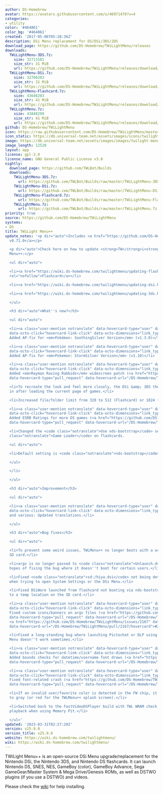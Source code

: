 ```yaml
---
author: DS-Homebrew
avatar: https://avatars.githubusercontent.com/u/46971470?v=4
categories:
- utility
color: '#464061'
color_bg: '#464061'
created: '2017-05-06T05:28:36Z'
description: DSi Menu replacement for DS/DSi/3DS/2DS
download_page: https://github.com/DS-Homebrew/TWiLightMenu/releases
downloads:
  TWiLightMenu-3DS.7z:
    size: 32713181
    size_str: 31 MiB
    url: https://github.com/DS-Homebrew/TWiLightMenu/releases/download/v25.9.0/TWiLightMenu-3DS.7z
  TWiLightMenu-DSi.7z:
    size: 32766283
    size_str: 31 MiB
    url: https://github.com/DS-Homebrew/TWiLightMenu/releases/download/v25.9.0/TWiLightMenu-DSi.7z
  TWiLightMenu-Flashcard.7z:
    size: 43646203
    size_str: 41 MiB
    url: https://github.com/DS-Homebrew/TWiLightMenu/releases/download/v25.9.0/TWiLightMenu-Flashcard.7z
  TWiLightMenu.7z:
    size: 43848299
    size_str: 41 MiB
    url: https://github.com/DS-Homebrew/TWiLightMenu/releases/download/v25.9.0/TWiLightMenu.7z
github: DS-Homebrew/TWiLightMenu
icon: https://raw.githubusercontent.com/DS-Homebrew/TWiLightMenu/master/booter/Twilight%2B%2B-animated%20icon-fix.gif
icon_static: https://db.universal-team.net/assets/images/icons/twilight-menu.png
image: https://db.universal-team.net/assets/images/images/twilight-menu.png
image_length: 12520
layout: app
license: gpl-3.0
license_name: GNU General Public License v3.0
nightly:
  download_page: https://github.com/TWLBot/Builds
  downloads:
    TWiLightMenu-3DS.7z:
      url: https://github.com/TWLBot/Builds/raw/master/TWiLightMenu-3DS.7z
    TWiLightMenu-DSi.7z:
      url: https://github.com/TWLBot/Builds/raw/master/TWiLightMenu-DSi.7z
    TWiLightMenu-Flashcard.7z:
      url: https://github.com/TWLBot/Builds/raw/master/TWiLightMenu-Flashcard.7z
    TWiLightMenu.7z:
      url: https://github.com/TWLBot/Builds/raw/master/TWiLightMenu.7z
priority: true
source: https://github.com/DS-Homebrew/TWiLightMenu
systems:
- DS
title: TWiLight Menu++
update_notes: '<p dir="auto">Includes <a href="https://github.com/DS-Homebrew/nds-bootstrap/releases/tag/v0.71.0">nds-bootstrap
  v0.71.0</a></p>

  <p dir="auto">Check here on how to update <strong>TW</strong>i<strong>L</strong>ight
  Menu++:</p>

  <ul dir="auto">

  <li><a href="https://wiki.ds-homebrew.com/twilightmenu/updating-flashcard.html"
  rel="nofollow">Flashcard</a></li>

  <li><a href="https://wiki.ds-homebrew.com/twilightmenu/updating-dsi.html" rel="nofollow">DSi</a></li>

  <li><a href="https://wiki.ds-homebrew.com/twilightmenu/updating-3ds.html" rel="nofollow">3DS</a></li>

  </ul>

  <h3 dir="auto">What''s new?</h3>

  <ul dir="auto">

  <li><a class="user-mention notranslate" data-hovercard-type="user" data-hovercard-url="/users/DeadSkullzJr/hovercard"
  data-octo-click="hovercard-link-click" data-octo-dimensions="link_type:self" href="https://github.com/DeadSkullzJr">@DeadSkullzJr</a>:
  Added AP-fix for <em>Pokémon: SoothingSilver Version</em> (v1.3.0)</li>

  <li><a class="user-mention notranslate" data-hovercard-type="user" data-hovercard-url="/users/DeadSkullzJr/hovercard"
  data-octo-click="hovercard-link-click" data-octo-dimensions="link_type:self" href="https://github.com/DeadSkullzJr">@DeadSkullzJr</a>:
  Added AP-fix for <em>Pokemon: StormSilver Version</em> (v1.10)</li>

  <li><a class="user-mention notranslate" data-hovercard-type="user" data-hovercard-url="/users/icup321/hovercard"
  data-octo-click="hovercard-link-click" data-octo-dimensions="link_type:self" href="https://github.com/icup321">@icup321</a>:
  Added <em>Rayman Raving Rabbids</em> widescreen patch (<a href="https://github.com/DS-Homebrew/TWiLightMenu/issues/2169"
  data-hovercard-type="pull_request" data-hovercard-url="/DS-Homebrew/TWiLightMenu/pull/2169/hovercard">#2169</a>)</li>

  <li>To recreate the look and feel more closely, the DSi &amp; 3DS themes now fade
  in after loading the current page of games.</li>

  <li>Increased file/folder limit from 320 to 512 (Flashcard) or 1024 (DSi/3DS).</li>

  <li><a class="user-mention notranslate" data-hovercard-type="user" data-hovercard-url="/users/PW5190/hovercard"
  data-octo-click="hovercard-link-click" data-octo-dimensions="link_type:self" href="https://github.com/PW5190">@PW5190</a>:
  Added ESRB Ratings for more DS games (<a href="https://github.com/DS-Homebrew/TWiLightMenu/issues/2175"
  data-hovercard-type="pull_request" data-hovercard-url="/DS-Homebrew/TWiLightMenu/pull/2175/hovercard">#2175</a>)</li>

  <li>Changed the <code class="notranslate">Use nds-bootstrap</code> setting to <code
  class="notranslate">Game Loader</code> on flashcards.

  <ul dir="auto">

  <li>Default setting is <code class="notranslate">nds-bootstrap</code>.</li>

  </ul>

  </li>

  </ul>

  <h3 dir="auto">Improvement</h3>

  <ul dir="auto">

  <li><a class="user-mention notranslate" data-hovercard-type="user" data-hovercard-url="/users/Epicpkmn11/hovercard"
  data-octo-click="hovercard-link-click" data-octo-dimensions="link_type:self" href="https://github.com/Epicpkmn11">@Epicpkmn11</a>
  and various: Updated translations.</li>

  </ul>

  <h3 dir="auto">Bug fixes</h3>

  <ul dir="auto">

  <li>To prevent some weird issues, TWLMenu++ no longer boots with a write-locked
  SD card.</li>

  <li>argv is no longer passed to <code class="notranslate">Unlaunch.dsi</code>, in
  hopes of fixing the bug where it doesn''t boot for certain users.</li>

  <li>Fixed <code class="notranslate">sd:/hiya.dsi</code> not being detected, for
  when trying to open System Settings or the DSi Menu.</li>

  <li>Fixed DSiWare launched from flashcard not booting via nds-bootstrap when copied
  to a temp location on the SD card.</li>

  <li><a class="user-mention notranslate" data-hovercard-type="user" data-hovercard-url="/users/DieGo367/hovercard"
  data-octo-click="hovercard-link-click" data-octo-dimensions="link_type:self" href="https://github.com/DieGo367">@DieGo367</a>:
  Fixed custom icons/banners on argv files (<a href="https://github.com/DS-Homebrew/TWiLightMenu/issues/2166"
  data-hovercard-type="pull_request" data-hovercard-url="/DS-Homebrew/TWiLightMenu/pull/2166/hovercard">#2166</a>,
  <a href="https://github.com/DS-Homebrew/TWiLightMenu/issues/2167" data-hovercard-type="pull_request"
  data-hovercard-url="/DS-Homebrew/TWiLightMenu/pull/2167/hovercard">#2167</a>)</li>

  <li>Fixed a long-standing bug where launching Pictochat or DLP using the DS Classic
  Menu doesn''t work sometimes.</li>

  <li><a class="user-mention notranslate" data-hovercard-type="user" data-hovercard-url="/users/DieGo367/hovercard"
  data-octo-click="hovercard-link-click" data-octo-dimensions="link_type:self" href="https://github.com/DieGo367">@DieGo367</a>:
  Added bounds checks for datetime/username font draws (<a href="https://github.com/DS-Homebrew/TWiLightMenu/issues/2173"
  data-hovercard-type="pull_request" data-hovercard-url="/DS-Homebrew/TWiLightMenu/pull/2173/hovercard">#2173</a>)</li>

  <li><a class="user-mention notranslate" data-hovercard-type="user" data-hovercard-url="/users/DieGo367/hovercard"
  data-octo-click="hovercard-link-click" data-octo-dimensions="link_type:self" href="https://github.com/DieGo367">@DieGo367</a>:
  Fixed font-related crash (<a href="https://github.com/DS-Homebrew/TWiLightMenu/issues/2163"
  data-hovercard-type="pull_request" data-hovercard-url="/DS-Homebrew/TWiLightMenu/pull/2163/hovercard">#2163</a>)</li>

  <li>If an invalid user/favorite color is detected in the FW chip, it now defaults
  to gray (or red for the TWLMenu++ splash screen).</li>

  <li>Switched back to the FastVideoDSPlayer build with TWL WRAM check to allow video
  playback when using Memory Pit.</li>

  </ul>'
updated: '2023-03-31T02:27:20Z'
version: v25.9.0
version_title: v25.9.0
website: https://wiki.ds-homebrew.com/twilightmenu/
wiki: https://wiki.ds-homebrew.com/twilightmenu/
---
```

TWiLight Menu++ is an open-source DSi Menu upgrade/replacement for the Nintendo DSi, the Nintendo 3DS, and Nintendo DS flashcards. It can launch Nintendo DS, SNES, NES, GameBoy (color), GameBoy Advance, Sega GameGear/Master System & Mega Drive/Genesis ROMs, as well as DSTWO plugins (if you use a DSTWO) and videos.

Please check the [wiki](https://wiki.ds-homebrew.com/twilightmenu/) for help installing.